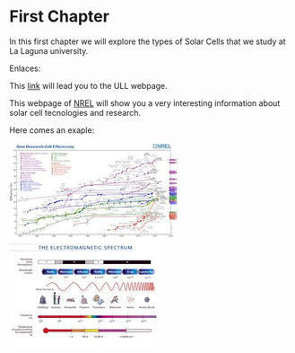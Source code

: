 # First Chapter

In this first chapter we will explore the types of Solar Cells that we study at La Laguna university.

Enlaces:

This [link](http://www.ull.es/  "ULL") will lead you to the ULL webpage.

This webpage of [NREL](http://www.nrel.gov/analysis/data_resources.html) will show you a very interesting information about solar cell tecnologies and research.

Here comes an exaple:

![eficiency](efficiency.jpg)
![radiation](em_radiation.jpg)
